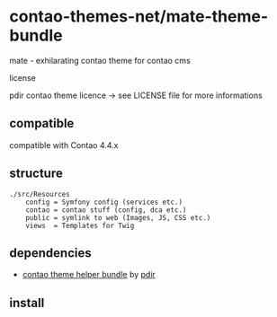 # contao-themes-net/mate-theme-bundle
mate - exhilarating contao theme for contao cms

license

pdir contao theme licence -> see LICENSE file for more informations

## compatible
compatible with Contao 4.4.x

## structure

    ./src/Resources
        config = Symfony config (services etc.)
        contao = contao stuff (config, dca etc.)
        public = symlink to web (Images, JS, CSS etc.)
        views  = Templates for Twig


## dependencies

- [contao theme helper bundle](https://github.com/pdir/contao-theme-helper-bundle) by [pdir](https://pdir.de/ "Webdesign für Dresden")


## install



